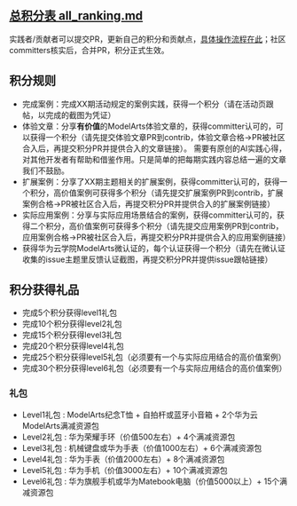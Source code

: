 ##  [总积分表 all_ranking.md](https://github.com/huaweicloud/ModelArts-Lab/blob/master/merit_rank/all_ranking.md)

实践者/贡献者可以提交PR，更新自己的积分和贡献点，[具体操作流程在此](https://github.com/huaweicloud/ModelArts-Lab/wiki/Pull-Requests-%E6%9B%B4%E6%96%B0%E7%A7%AF%E5%88%86)；社区committers核实后，合并PR，积分正式生效。

## 积分规则
* 完成案例：完成XX期活动规定的案例实践，获得一个积分（请在活动页跟帖，以完成的截图为凭证）
* 体验文章：分享**有价值**的ModelArts体验文章的，获得committer认可的，可以获得一个积分（请先提交体验文章PR到contrib，体验文章合格->PR被社区合入后，再提交积分PR并提供合入的文章链接）。
需要有原创的AI实践心得，对其他开发者有帮助和借鉴作用。只是简单的把每期实践内容总结一遍的文章我们不鼓励。
* 扩展案例：分享了XX期主题相关的扩展案例，获得committer认可的，获得一个积分，高价值案例可获得多个积分（请先提交扩展案例PR到contrib，扩展案例合格->PR被社区合入后，再提交积分PR并提供合入的扩展案例链接）
* 实际应用案例：分享与实际应用场景结合的案例，获得committer认可的，获得二个积分，高价值案例可获得多个积分（请先提交应用案例PR到contrib，应用案例合格->PR被社区合入后，再提交积分PR并提供合入的应用案例链接）
* 获得华为云学院ModelArts微认证的，每个认证获得一个积分（请先在微认证收集的issue主题里反馈认证截图，再提交积分PR并提供issue跟帖链接）

## 积分获得礼品
* 完成5个积分获得level1礼包
* 完成10个积分获得level2礼包
* 完成15个积分获得level3礼包
* 完成20个积分获得level4礼包  
* 完成25个积分获得level5礼包（必须要有一个与实际应用结合的高价值案例）
* 完成30个积分获得level6礼包（必须要有一个与实际应用结合的高价值案例）

### 礼包
* Level1礼包 : ModelArts纪念T恤 + 自拍杆或蓝牙小音箱 + 2个华为云ModelArts满减资源包
* Level2礼包 : 华为荣耀手环（价值500左右）+ 4个满减资源包
* Level3礼包 : 机械键盘或华为手表（价值1000左右）+ 6个满减资源包
* Level4礼包 : 华为手表（价值2000左右）+ 8个满减资源包
* Level5礼包 : 华为手机（价值3000左右）+ 10个满减资源包
* Level6礼包 : 华为旗舰手机或华为Matebook电脑（价值5000以上）+ 15个满减资源包
